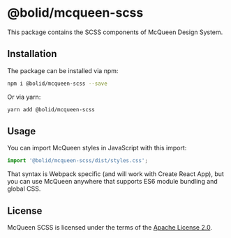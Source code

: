 # @bolid/mcqueen-scss

This package contains the SCSS components of McQueen Design System.

## Installation

The package can be installed via npm:

```bash
npm i @bolid/mcqueen-scss --save
```

Or via yarn:

```bash
yarn add @bolid/mcqueen-scss
```

## Usage

You can import McQueen styles in JavaScript with this import:

```js
import '@bolid/mcqueen-scss/dist/styles.css';
```

That syntax is Webpack specific (and will work with Create React App), but you can use McQueen anywhere that supports ES6 module bundling and global CSS.

## License

McQueen SCSS is licensed under the terms of the [Apache License 2.0](LICENSE).
